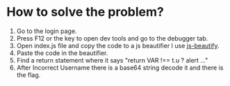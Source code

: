 # How to solve the problem?
1. Go to the login page.
2. Press F12 or the key to open dev tools and go to the debugger tab.
3. Open index.js file and copy the code to a js beautifier I use [js-beautify](https://beautifier.io/).
4. Paste the code in the beautifier.
5. Find a return statement where it says "return VAR !== t.u ? alert ..."
6. After Incorrect Username there is a base64 string decode it and there is the flag.

